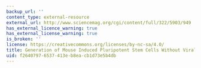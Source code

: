 ```yaml
---
backup_url: ''
content_type: external-resource
external_url: http://www.sciencemag.org/cgi/content/full/322/5903/949
has_external_licence_warning: true
has_external_license_warning: true
is_broken: ''
license: https://creativecommons.org/licenses/by-nc-sa/4.0/
title: Generation of Mouse Induced Pluripotent Stem Cells Without Viral Vectors
uid: f2640797-6537-413e-b8ea-cb1d73e5b4db
---
```

